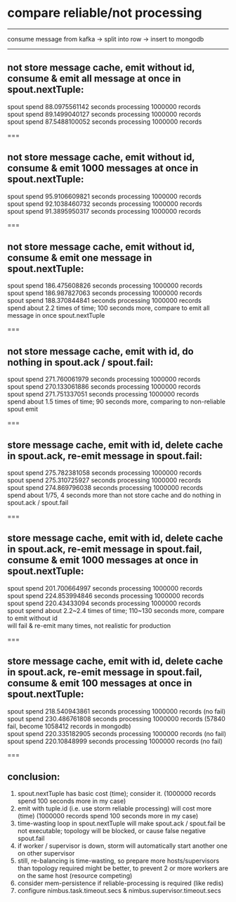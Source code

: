 # compare reliable/not processing
---
consume message from kafka -> split into row -> insert to mongodb

---

not store message cache, emit without id, consume & emit all message at once in spout.nextTuple:
---
spout spend 88.0975561142 seconds processing 1000000 records  
spout spend 89.1499040127 seconds processing 1000000 records  
spout spend 87.5488100052 seconds processing 1000000 records  

===

not store message cache, emit without id, consume & emit 1000 messages at once in spout.nextTuple:
---
spout spend 95.9106609821 seconds processing 1000000 records  
spout spend 92.1038460732 seconds processing 1000000 records  
spout spend 91.3895950317 seconds processing 1000000 records  

===

not store message cache, emit without id, consume & emit one message in spout.nextTuple:
---
spout spend 186.475608826 seconds processing 1000000 records  
spout spend 186.987827063 seconds processing 1000000 records  
spout spend 188.370844841 seconds processing 1000000 records  
spend about 2.2 times of time; 100 seconds more, compare to emit all message in once spout.nextTuple

===

not store message cache, emit with id, do nothing in spout.ack / spout.fail:  
---
spout spend 271.760061979 seconds processing 1000000 records  
spout spend 270.133061886 seconds processing 1000000 records  
spout spend 271.751337051 seconds processing 1000000 records  
spend about 1.5 times of time; 90 seconds more, comparing to non-reliable spout emit 

===

store message cache, emit with id, delete cache in spout.ack, re-emit message in spout.fail:
---
spout spend 275.782381058 seconds processing 1000000 records  
spout spend 275.310725927 seconds processing 1000000 records  
spout spend 274.869796038 seconds processing 1000000 records  
spend about 1/75, 4 seconds more than not store cache and do nothing in spout.ack / spout.fail

===

store message cache, emit with id, delete cache in spout.ack, re-emit message in spout.fail, consume & emit 1000 messages at once in spout.nextTuple:
---
spout spend 201.700664997 seconds processing 1000000 records  
spout spend 224.853994846 seconds processing 1000000 records  
spout spend 220.43433094 seconds processing 1000000 records  
spout spend about 2.2~2.4 times of time; 110~130 seconds more, compare to emit without id  
will fail & re-emit many times, not realistic for production  

===

store message cache, emit with id, delete cache in spout.ack, re-emit message in spout.fail, consume & emit 100 messages at once in spout.nextTuple:
---
spout spend 218.540943861 seconds processing 1000000 records (no fail)  
spout spend 230.486761808 seconds processing 1000000 records (57840 fail, become 1058412 records in mongodb)  
spout spend 220.335182905 seconds processing 1000000 records (no fail)  
spout spend 220.10848999 seconds processing 1000000 records (no fail)  

===

conclusion:
---
1. spout.nextTuple has basic cost (time); consider it. (1000000 records spend 100 seconds more in my case)  
2. emit with tuple.id (i.e. use storm reliable processing) will cost more (time) (1000000 records spend 100 seconds more in my case)  
3. time-wasting loop in spout.nextTuple will make spout.ack / spout.fail be not executable; topology will be blocked, or cause false negative spout.fail  
4. if worker / supervisor is down, storm will automatically start another one on other supervisor  
5. still, re-balancing is time-wasting, so prepare more hosts/supervisors than topology required might be better, to prevent 2 or more workers are on the same host (resource competing)  
6. consider mem-persistence if reliable-processing is required (like redis)  
7. configure nimbus.task.timeout.secs & nimbus.supervisor.timeout.secs  